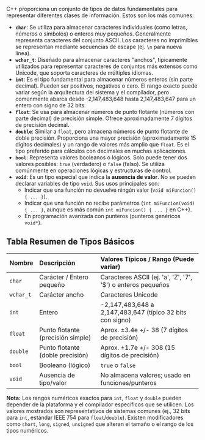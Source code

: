 C++ proporciona un conjunto de tipos de datos fundamentales para representar diferentes clases de información. Estos son los más comunes:

*   **`char`**: Se utiliza para almacenar caracteres individuales (como letras, números o símbolos) o enteros muy pequeños. Generalmente representa caracteres del conjunto ASCII. Los caracteres no imprimibles se representan mediante secuencias de escape (ej. `\n` para nueva línea).
*   **`wchar_t`**: Diseñado para almacenar caracteres "anchos", típicamente utilizados para representar caracteres de conjuntos más extensos como Unicode, que soporta caracteres de múltiples idiomas.
*   **`int`**: Es el tipo fundamental para almacenar números enteros (sin parte decimal). Pueden ser positivos, negativos o cero. El rango exacto puede variar según la arquitectura del sistema y el compilador, pero comúnmente abarca desde -2,147,483,648 hasta 2,147,483,647 para un entero con signo de 32 bits.
*   **`float`**: Se usa para almacenar números de punto flotante (números con parte decimal) de precisión simple. Ofrece aproximadamente 7 dígitos de precisión decimal.
*   **`double`**: Similar a `float`, pero almacena números de punto flotante de doble precisión. Proporciona una mayor precisión (aproximadamente 15 dígitos decimales) y un rango de valores más amplio que `float`. Es el tipo preferido para cálculos con decimales en muchas aplicaciones.
*   **`bool`**: Representa valores booleanos o lógicos. Solo puede tener dos valores posibles: `true` (verdadero) o `false` (falso). Se utiliza comúnmente en operaciones lógicas y estructuras de control.
*   **`void`**: Es un tipo especial que indica la **ausencia de valor**. No se pueden declarar variables de tipo `void`. Sus usos principales son:
    *   Indicar que una función no devuelve ningún valor (`void miFuncion() { ... }`).
    *   Indicar que una función no recibe parámetros (`int miFuncion(void) { ... }`, aunque es más común `int miFuncion() { ... }` en C++).
    *   En programación avanzada con punteros (punteros genéricos `void*`).

## Tabla Resumen de Tipos Básicos

| Nombre      | Descripción                             | Valores Típicos / Rango (Puede variar)                     |
| :---------- | :-------------------------------------- | :--------------------------------------------------------- |
| `char`      | Carácter / Entero pequeño               | Caracteres ASCII (ej. 'a', 'Z', '7', '$') o enteros pequeños |
| `wchar_t`   | Carácter ancho                          | Caracteres Unicode                                         |
| `int`       | Entero                                  | -2,147,483,648 a 2,147,483,647 (típico 32 bits con signo) |
| `float`     | Punto flotante (precisión simple)       | Aprox. ±3.4e +/- 38 (7 dígitos de precisión)               |
| `double`    | Punto flotante (doble precisión)        | Aprox. ±1.7e +/- 308 (15 dígitos de precisión)             |
| `bool`      | Booleano (lógico)                       | `true` o `false`                                           |
| `void`      | Ausencia de tipo/valor                  | No almacena valores; usado en funciones/punteros           |

**Nota:** Los rangos numéricos exactos para `int`, `float` y `double` pueden depender de la plataforma y el compilador específicos que se utilicen. Los valores mostrados son representativos de sistemas comunes (ej., 32 bits para `int`, estándar IEEE 754 para `float`/`double`). Existen modificadores como `short`, `long`, `signed`, `unsigned` que alteran el tamaño o el rango de los tipos numéricos.